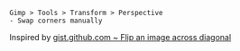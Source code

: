     Gimp > Tools > Transform > Perspective
    - Swap corners manually
    
Inspired by [gist.github.com ~ Flip an image across diagonal](https://gist.github.com/Shoeboxam/0bd07267535fe40bc4ffaa683a5e2d58)
